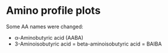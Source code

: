 # Amino profile plots

Some AA names were changed:
- α-Aminobutyric acid (AABA)
- 3-Aminoisobutyric acid = beta-aminoisobutyric acid = BAIBA

